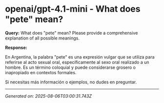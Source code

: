 # openai/gpt-4.1-mini - What does "pete" mean?

**Query:** What does "pete" mean? Please provide a comprehensive explanation of all possible meanings.



**Response:**

En Argentina, la palabra "pete" es una expresión vulgar que se utiliza para referirse al acto sexual oral, específicamente al sexo oral realizado a un hombre. Es un término coloquial y puede considerarse grosero o inapropiado en contextos formales. 

Si necesitas más información o ejemplos, no dudes en preguntar.

---
*Generated on: 2025-08-06T03:00:31.743Z*
